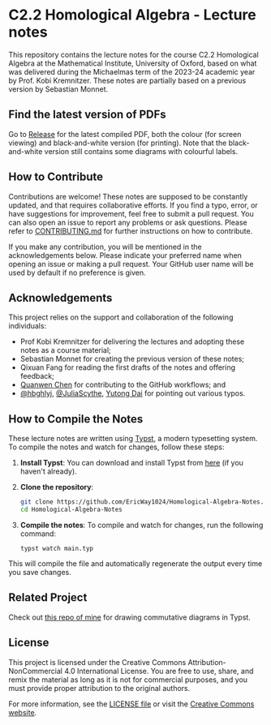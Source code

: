 # C2.2 Homological Algebra - Lecture notes

This repository contains the lecture notes for the course C2.2 Homological Algebra at the Mathematical Institute, University of Oxford, based on what was delivered during the Michaelmas term of the 2023-24 academic year by Prof. Kobi Kremnitzer. These notes are partially based on a previous version by Sebastian Monnet.

## Find the latest version of PDFs

Go to [Release](https://github.com/EricWay1024/Homological-Algebra-Notes/releases) for the latest compiled PDF, both the colour (for screen viewing) and black-and-white version (for printing). Note that the black-and-white version still contains some diagrams with colourful labels.

## How to Contribute

Contributions are welcome! These notes are supposed to be constantly updated, and that requires collaborative efforts. If you find a typo, error, or have suggestions for improvement, feel free to submit a pull request. You can also open an issue to report any problems or ask questions. Please refer to [CONTRIBUTING.md](CONTRIBUTING.md) for further instructions on how to contribute. 

If you make any contribution, you will be mentioned in the acknowledgements below. Please indicate your preferred name when opening an issue or making a pull request. Your GitHub user name will be used by default if no preference is given.

## Acknowledgements

This project relies on the support and collaboration of the following individuals:

- Prof Kobi Kremnitzer for delivering the lectures and adopting these notes as a course material;
-  Sebastian Monnet for creating the previous version of these notes;
- Qixuan Fang for reading the first drafts of the notes and offering feedback;
-  [Quanwen Chen](https://github.com/Steven1677) for contributing to the GitHub workflows; and
-  [@hbghlyj](https://github.com/hbghlyj), [@JuliaScythe](https://github.com/JuliaScythe), [Yutong Dai](https://github.com/ascchrvalstr) for pointing out various typos.

## How to Compile the Notes

These lecture notes are written using [Typst](https://typst.app/), a modern typesetting system. To compile the notes and watch for changes, follow these steps:

1. **Install Typst**: You can download and install Typst from [here](https://typst.app/download) (if you haven't already).

2. **Clone the repository**:
   ```bash
   git clone https://github.com/EricWay1024/Homological-Algebra-Notes.git
   cd Homological-Algebra-Notes
   ```

3. **Compile the notes**: To compile and watch for changes, run the following command:
    ```
    typst watch main.typ
    ```

This will compile the file and automatically regenerate the output every time you save changes.

## Related Project

Check out [this repo of mine](https://github.com/EricWay1024/tikzcd-editor) for drawing commutative diagrams in Typst.

## License

This project is licensed under the Creative Commons Attribution-NonCommercial 4.0 International License. You are free to use, share, and remix the material as long as it is not for commercial purposes, and you must provide proper attribution to the original authors.

For more information, see the [LICENSE file](LICENSE) or visit the [Creative Commons website](https://creativecommons.org/licenses/by-nc/4.0/).
